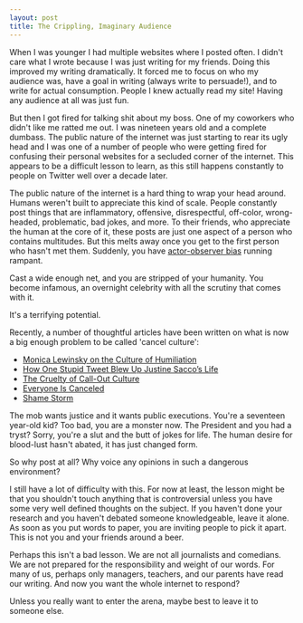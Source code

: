 ```yaml
---
layout: post
title: The Crippling, Imaginary Audience
---
```


When I was younger I had multiple websites where I posted often. I didn't care what I wrote because I was just writing for my friends. Doing this improved my writing dramatically. It forced me to focus on who my audience was, have a goal in writing (always write to persuade!), and to write for actual consumption. People I knew actually read my site! Having any audience at all was just fun. 

But then I got fired for talking shit about my boss. One of my coworkers who didn't like me ratted me out. I was nineteen years old and a complete dumbass. The public nature of the internet was just starting to rear its ugly head and I was one of a number of people who were getting fired for confusing their personal websites for a secluded corner of the internet. This appears to be a difficult lesson to learn, as this still happens constantly to people on Twitter well over a decade later.

The public nature of the internet is a hard thing to wrap your head around. Humans weren't built to appreciate this kind of scale. People constantly post things that are inflammatory, offensive, disrespectful, off-color, wrong-headed, problematic, bad jokes, and more. To their friends, who appreciate the human at the core of it, these posts are just one aspect of a person who contains multitudes. But this melts away once you get to the first person who hasn't met them. Suddenly, you have [actor-observer bias](https://en.wikipedia.org/wiki/Actor%E2%80%93observer_asymmetry) running rampant.

Cast a wide enough net, and you are stripped of your humanity. You become infamous, an overnight celebrity with all the scrutiny that comes with it.

It's a terrifying potential.

Recently, a number of thoughtful articles have been written on what is now a big enough problem to be called 'cancel culture':

- [Monica Lewinsky on the Culture of Humiliation](https://www.vanityfair.com/style/society/2014/06/monica-lewinsky-humiliation-culture)
- [How One Stupid Tweet Blew Up Justine Sacco’s Life](https://www.nytimes.com/2015/02/15/magazine/how-one-stupid-tweet-ruined-justine-saccos-life.html)
- [The Cruelty of Call-Out Culture](https://www.nytimes.com/2019/01/14/opinion/call-out-social-justice.html)
- [Everyone Is Canceled](https://www.nytimes.com/2018/06/28/style/is-it-canceled.html)
- [Shame Storm](https://www.firstthings.com/article/2019/01/shame-storm)

The mob wants justice and it wants public executions. You're a seventeen year-old kid? Too bad, you are a monster now. The President and you had a tryst? Sorry, you're a slut and the butt of jokes for life. The human desire for blood-lust hasn't abated, it has just changed form. 

So why post at all? Why voice any opinions in such a dangerous environment?

I still have a lot of difficulty with this. For now at least, the lesson might be that you shouldn't touch anything that is controversial unless you have some very well defined thoughts on the subject. If you haven't done your research and you haven't debated someone knowledgeable, leave it alone. As soon as you put words to paper, you are inviting people to pick it apart. This is not you and your friends around a beer. 

Perhaps this isn't a bad lesson. We are not all journalists and comedians. We are not prepared for the responsibility and weight of our words. For many of us, perhaps only managers, teachers, and our parents have read our writing. And now you want the whole internet to respond? 

Unless you really want to enter the arena, maybe best to leave it to someone else. 


